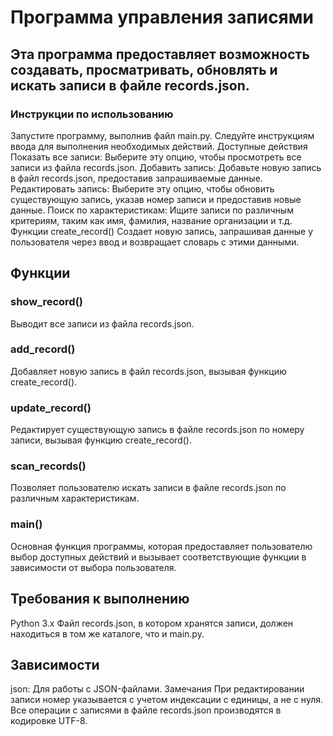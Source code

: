 
# Программа управления записями
## Эта программа предоставляет возможность создавать, просматривать, обновлять и искать записи в файле records.json.

### Инструкции по использованию
Запустите программу, выполнив файл main.py.
Следуйте инструкциям ввода для выполнения необходимых действий.
Доступные действия
Показать все записи: Выберите эту опцию, чтобы просмотреть все записи из файла records.json.
Добавить запись: Добавьте новую запись в файл records.json, предоставив запрашиваемые данные.
Редактировать запись: Выберите эту опцию, чтобы обновить существующую запись, указав номер записи и предоставив новые данные.
Поиск по характеристикам: Ищите записи по различным критериям, таким как имя, фамилия, название организации и т.д.
Функции
create_record()
Создает новую запись, запрашивая данные у пользователя через ввод и возвращает словарь с этими данными.


## Функции

### show_record()
Выводит все записи из файла records.json.

### add_record()
Добавляет новую запись в файл records.json, вызывая функцию create_record().

### update_record()
Редактирует существующую запись в файле records.json по номеру записи, вызывая функцию create_record().

### scan_records()
Позволяет пользователю искать записи в файле records.json по различным характеристикам.

### main()
Основная функция программы, которая предоставляет пользователю выбор доступных действий и вызывает соответствующие функции в зависимости от выбора пользователя.


## Требования к выполнению
Python 3.x
Файл records.json, в котором хранятся записи, должен находиться в том же каталоге, что и main.py.


## Зависимости
json: Для работы с JSON-файлами.
Замечания
При редактировании записи номер указывается с учетом индексации с единицы, а не с нуля.
Все операции с записями в файле records.json производятся в кодировке UTF-8.

